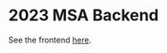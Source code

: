 # 2023 MSA Backend
See the frontend [here](https://github.com/YvonneLiew/2023-MSA-Frontend/tree/master).
